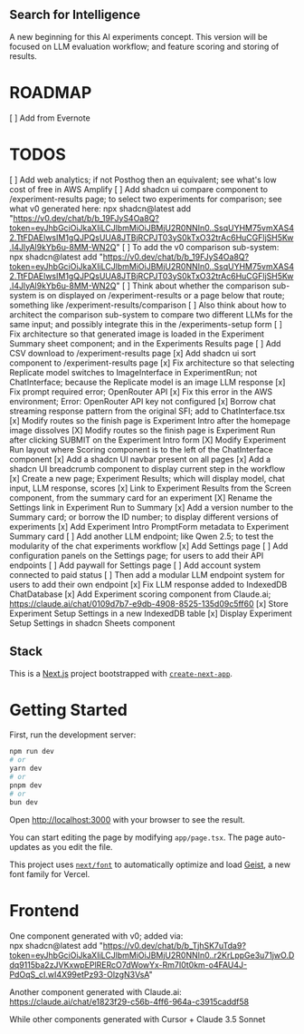 ## Search for Intelligence
A new beginning for this AI experiments concept. This version will be focused on LLM evaluation workflow; and feature scoring and storing of results.  

# ROADMAP  
[ ] Add from Evernote




# TODOS
[ ] Add web analytics; if not Posthog then an equivalent; see what's low cost of free in AWS Amplify
[ ] Add shadcn ui compare component to /experiment-results page; to select two experiments for comparison; see what v0 generated here: npx shadcn@latest add "https://v0.dev/chat/b/b_19FJyS4Oa8Q?token=eyJhbGciOiJkaXIiLCJlbmMiOiJBMjU2R0NNIn0..SsqUYHM75vmXAS42.TtFDAElwsIM1gQJPQsUUA8JTBjRCPJT03yS0kTxO32trAc6HuCGFljSH5Kw.I4JlyAl9kYb6u-8MM-WN2Q"
[ ] To add the v0 comparison sub-system: npx shadcn@latest add "https://v0.dev/chat/b/b_19FJyS4Oa8Q?token=eyJhbGciOiJkaXIiLCJlbmMiOiJBMjU2R0NNIn0..SsqUYHM75vmXAS42.TtFDAElwsIM1gQJPQsUUA8JTBjRCPJT03yS0kTxO32trAc6HuCGFljSH5Kw.I4JlyAl9kYb6u-8MM-WN2Q"
[ ] Think about whether the comparison sub-system is on displayed on /experiment-results or a page below that route; something like /experiment-results/comparison 
[ ] Also think about how to architect the comparison sub-system to compare two different LLMs for the same input; and possibly integrate this in the /experiments-setup form
[ ] Fix architecture so that generated image is loaded in the Experiment Summary sheet component; and in the Experiments Results page
[ ] Add CSV download to /experiment-results page
[x] Add shadcn ui sort component to /experiment-results page
[x] Fix architecture so that selecting Replicate model switches to ImageInterface in ExperimentRun; not ChatInterface; because the Replicate model is an image LLM response 
[x] Fix prompt required error; OpenRouter API
[x] Fix this error in the AWS environment; Error: OpenRouter API key not configured
[x] Borrow chat streaming response pattern from the original SFI; add to ChatInterface.tsx
[x] Modify routes so the finish page is Experiment Intro after the homepage image dissolves 
[X] Modify routes so the finish page is Experiment Run after clicking SUBMIT on the Experiment Intro form
[X] Modify Experiment Run layout where Scoring component is to the left of the ChatInterface component
[x] Add a shadcn UI navbar present on all pages
[x] Add a shadcn UI breadcrumb component to display current step in the workflow
[x] Create a new page; Experiment Results; which will display model, chat input, LLM response, scores
[x] Link to Experiment Results from the Screen component, from the summary card for an experiment
[X] Rename the Settings link in Experiment Run to Summary
[x] Add a version number to the Summary card; or borrow the ID number; to display different versions of experiments
[x] Add Experiment Intro PromptForm metadata to Experiment Summary card
[ ] Add another LLM endpoint; like Qwen 2.5; to test the modularity of the chat experiments workflow
[x] Add Settings page
[ ] Add configuration panels on the Settings page; for users to add their API endpoints
[ ] Add paywall for Settings page
[ ] Add account system connected to paid status
[ ] Then add a modular LLM endpoint system for users to add their own endpoint
[x] Fix LLM response added to IndexedDB ChatDatabase
[x] Add Experiment scoring component from Claude.ai; https://claude.ai/chat/0109d7b7-e9db-4908-8525-135d09c5ff60
[x] Store Experiment Setup Settings in a new IndexedDB table
[x] Display Experiment Setup Settings in shadcn Sheets component


## Stack
This is a [Next.js](https://nextjs.org) project bootstrapped with [`create-next-app`](https://nextjs.org/docs/app/api-reference/cli/create-next-app).

# Getting Started

First, run the development server:

```bash
npm run dev
# or
yarn dev
# or
pnpm dev
# or
bun dev
```

Open [http://localhost:3000](http://localhost:3000) with your browser to see the result.

You can start editing the page by modifying `app/page.tsx`. The page auto-updates as you edit the file.

This project uses [`next/font`](https://nextjs.org/docs/app/building-your-application/optimizing/fonts) to automatically optimize and load [Geist](https://vercel.com/font), a new font family for Vercel.

# Frontend
One component generated with v0; added via:  
npx shadcn@latest add "https://v0.dev/chat/b/b_TjhSK7uTda9?token=eyJhbGciOiJkaXIiLCJlbmMiOiJBMjU2R0NNIn0..r2KrLppGe3u71jwO.Ddq9115ba2zJVKxwpEPlRERcO7dWowYx-Rm7I0t0km-o4FAU4J-PdOqS_cI.wI4X99etPz93-OlzgN3VsA"


Another component generated with Claude.ai:  
https://claude.ai/chat/e1823f29-c56b-4ff6-964a-c3915caddf58


While other components generated with Cursor + Claude 3.5 Sonnet

